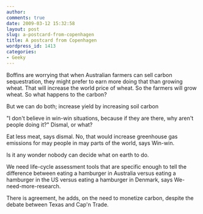```yaml
---
author:
comments: true
date: 2009-03-12 15:32:58
layout: post
slug: a-postcard-from-copenhagen
title: A postcard from Copenhagen
wordpress_id: 1413
categories:
- Geeky
---
```


Boffins are worrying that when Australian farmers can sell carbon sequestration, they might prefer to earn more doing that than growing wheat. That will increase the world price of wheat. So the farmers will grow wheat. So what happens to the carbon?

But we can do both; increase yield by increasing soil carbon

"I don't believe in win-win situations, because if they are there, why aren't people doing it?" Dismal, or what?

Eat less meat, says dismal. No, that would increase greenhouse gas emissions for may people in may parts of the world, says Win-win.

Is it any wonder nobody can decide what on earth to do.

We need life-cycle assessment tools that are specific enough to tell the difference between eating a hamburger in Australia versus eating a hamburger in the US versus eating a hamburger in Denmark, says We-need-more-research.

There is agreement, he adds, on the need to monetize carbon, despite the debate between Texas and Cap'n Trade.



